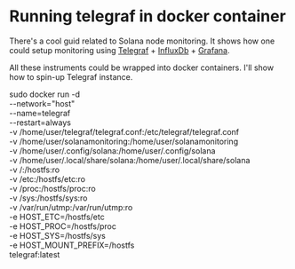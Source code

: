 # Running telegraf in docker container

There's a cool guid related to Solana node monitoring. It shows how one could setup monitoring using [Telegraf](https://github.com/influxdata/telegraf) + [InfluxDb](https://github.com/influxdata/influxdb) + [Grafana](https://github.com/grafana/grafana).

All these instruments could be wrapped into docker containers. I'll show how to spin-up Telegraf instance.

sudo docker run -d \
--network="host" \
--name=telegraf \
--restart=always \
-v /home/user/telegraf/telegraf.conf:/etc/telegraf/telegraf.conf \
-v /home/user/solanamonitoring:/home/user/solanamonitoring \
-v /home/user/.config/solana:/home/user/.config/solana \
-v /home/user/.local/share/solana:/home/user/.local/share/solana \
-v /:/hostfs:ro \
-v /etc:/hostfs/etc:ro \
-v /proc:/hostfs/proc:ro \
-v /sys:/hostfs/sys:ro \
-v /var/run/utmp:/var/run/utmp:ro \
-e HOST_ETC=/hostfs/etc \
-e HOST_PROC=/hostfs/proc \
-e HOST_SYS=/hostfs/sys \
-e HOST_MOUNT_PREFIX=/hostfs \
telegraf:latest
